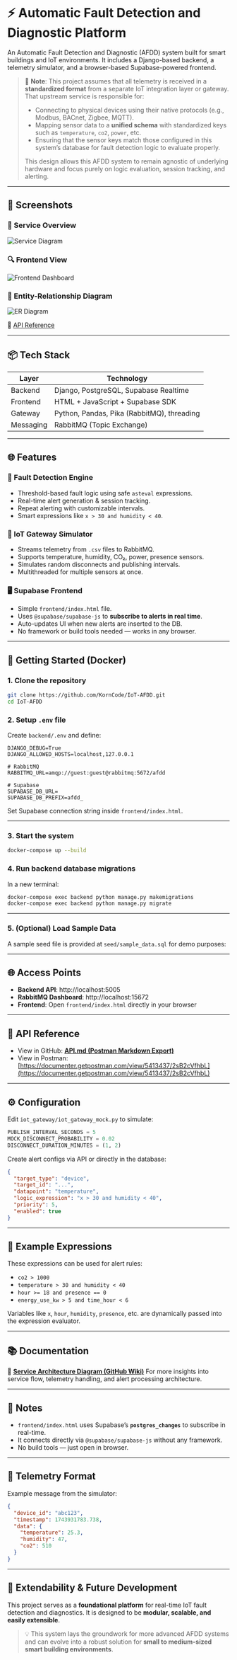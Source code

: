 # ⚡ Automatic Fault Detection and Diagnostic Platform

An Automatic Fault Detection and Diagnostic (AFDD) system built for smart buildings and IoT environments.
It includes a Django-based backend, a telemetry simulator, and a browser-based Supabase-powered frontend.
> 📘 **Note**:
> This project assumes that all telemetry is received in a **standardized format** from a separate IoT integration layer or gateway.
> That upstream service is responsible for:
> - Connecting to physical devices using their native protocols (e.g., Modbus, BACnet, Zigbee, MQTT).
> - Mapping sensor data to a **unified schema** with standardized keys such as `temperature`, `co2`, `power`, etc.
> - Ensuring that the sensor keys match those configured in this system’s database for fault detection logic to evaluate properly.
>
> This design allows this AFDD system to remain agnostic of underlying hardware and focus purely on logic evaluation, session tracking, and alerting.

---

## 📸 Screenshots

### 🧭 Service Overview
![Service Diagram](documents/Service%20Overview.png)

### 🔍 Frontend View
![Frontend Dashboard](documents/Frontend%20View%20Example.png)

### 🧬 Entity-Relationship Diagram
![ER Diagram](documents/ER%20Dragram.png)

📘 [API Reference](documents/API.md)

---

## 📦 Tech Stack

| Layer      | Technology                                 |
|------------|---------------------------------------------|
| Backend    | Django, PostgreSQL, Supabase Realtime       |
| Frontend   | HTML + JavaScript + Supabase SDK            |
| Gateway    | Python, Pandas, Pika (RabbitMQ), threading  |
| Messaging  | RabbitMQ (Topic Exchange)                   |

---

## 🌐 Features

### 🔔 Fault Detection Engine
- Threshold-based fault logic using safe `asteval` expressions.
- Real-time alert generation & session tracking.
- Repeat alerting with customizable intervals.
- Smart expressions like `x > 30 and humidity < 40`.

### 📡 IoT Gateway Simulator
- Streams telemetry from `.csv` files to RabbitMQ.
- Supports temperature, humidity, CO₂, power, presence sensors.
- Simulates random disconnects and publishing intervals.
- Multithreaded for multiple sensors at once.

### 🖥️ Supabase Frontend
- Simple `frontend/index.html` file.
- Uses `@supabase/supabase-js` to **subscribe to alerts in real time**.
- Auto-updates UI when new alerts are inserted to the DB.
- No framework or build tools needed — works in any browser.

---

## 🚀 Getting Started (Docker)

### 1. Clone the repository

```bash
git clone https://github.com/KornCode/IoT-AFDD.git
cd IoT-AFDD
```

### 2. Setup `.env` file

Create `backend/.env` and define:

```env
DJANGO_DEBUG=True
DJANGO_ALLOWED_HOSTS=localhost,127.0.0.1

# RabbitMQ
RABBITMQ_URL=amqp://guest:guest@rabbitmq:5672/afdd

# Supabase
SUPABASE_DB_URL=
SUPABASE_DB_PREFIX=afdd_
```

Set Supabase connection string inside `frontend/index.html`.

---

### 3. Start the system

```bash
docker-compose up --build
```

### 4. Run backend database migrations

In a new terminal:

```bash
docker-compose exec backend python manage.py makemigrations
docker-compose exec backend python manage.py migrate
```

---

### 5. (Optional) Load Sample Data

A sample seed file is provided at `seed/sample_data.sql` for demo purposes:

---

## 🌐 Access Points

- **Backend API**: http://localhost:5005
- **RabbitMQ Dashboard**: http://localhost:15672
- **Frontend**: Open `frontend/index.html` directly in your browser

---

## 📘 API Reference

- View in GitHub: **[API.md (Postman Markdown Export)](documents/API.md)**
- View in Postman: [https://documenter.getpostman.com/view/5413437/2sB2cVfhbL](https://documenter.getpostman.com/view/5413437/2sB2cVfhbL)

---

## ⚙️ Configuration

Edit `iot_gateway/iot_gateway_mock.py` to simulate:

```python
PUBLISH_INTERVAL_SECONDS = 5
MOCK_DISCONNECT_PROBABILITY = 0.02
DISCONNECT_DURATION_MINUTES = (1, 2)
```

Create alert configs via API or directly in the database:

```json
{
  "target_type": "device",
  "target_id": "...",
  "datapoint": "temperature",
  "logic_expression": "x > 30 and humidity < 40",
  "priority": 5,
  "enabled": true
}
```

---

## 🧠 Example Expressions

These expressions can be used for alert rules:

- `co2 > 1000`
- `temperature > 30 and humidity < 40`
- `hour >= 18 and presence == 0`
- `energy_use_kw > 5 and time_hour < 6`

Variables like `x`, `hour`, `humidity`, `presence`, etc. are dynamically passed into the expression evaluator.

---

## 📚 Documentation

📖 **[Service Architecture Diagram (GitHub Wiki)](https://github.com/KornCode/IoT-AFDD/wiki/Service-Diagram)**
For more insights into service flow, telemetry handling, and alert processing architecture.

---

## 💬 Notes

- `frontend/index.html` uses Supabase’s **`postgres_changes`** to subscribe in real-time.
- It connects directly via `@supabase/supabase-js` without any framework.
- No build tools — just open in browser.

---

## 📡 Telemetry Format

Example message from the simulator:

```json
{
  "device_id": "abc123",
  "timestamp": 1743931783.738,
  "data": {
    "temperature": 25.3,
    "humidity": 47,
    "co2": 510
  }
}
```

---

## 🧱 Extendability & Future Development

This project serves as a **foundational platform** for real-time IoT fault detection and diagnostics.
It is designed to be **modular, scalable, and easily extensible**.

> 💡 This system lays the groundwork for more advanced AFDD systems and can evolve into a robust solution for **small to medium-sized smart building environments**.
